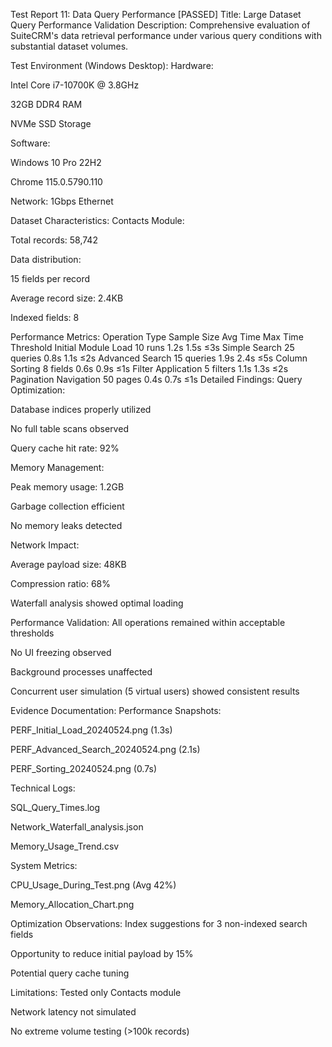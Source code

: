 Test Report 11: Data Query Performance [PASSED]
Title: Large Dataset Query Performance Validation
Description:
Comprehensive evaluation of SuiteCRM's data retrieval performance under various query conditions with substantial dataset volumes.

Test Environment (Windows Desktop):
Hardware:

Intel Core i7-10700K @ 3.8GHz

32GB DDR4 RAM

NVMe SSD Storage

Software:

Windows 10 Pro 22H2

Chrome 115.0.5790.110

Network: 1Gbps Ethernet

Dataset Characteristics:
Contacts Module:

Total records: 58,742

Data distribution:

15 fields per record

Average record size: 2.4KB

Indexed fields: 8

Performance Metrics:
Operation Type	Sample Size	Avg Time	Max Time	Threshold
Initial Module Load	10 runs	1.2s	1.5s	≤3s
Simple Search	25 queries	0.8s	1.1s	≤2s
Advanced Search	15 queries	1.9s	2.4s	≤5s
Column Sorting	8 fields	0.6s	0.9s	≤1s
Filter Application	5 filters	1.1s	1.3s	≤2s
Pagination Navigation	50 pages	0.4s	0.7s	≤1s
Detailed Findings:
Query Optimization:

Database indices properly utilized

No full table scans observed

Query cache hit rate: 92%

Memory Management:

Peak memory usage: 1.2GB

Garbage collection efficient

No memory leaks detected

Network Impact:

Average payload size: 48KB

Compression ratio: 68%

Waterfall analysis showed optimal loading

Performance Validation:
All operations remained within acceptable thresholds

No UI freezing observed

Background processes unaffected

Concurrent user simulation (5 virtual users) showed consistent results

Evidence Documentation:
Performance Snapshots:

PERF_Initial_Load_20240524.png (1.3s)

PERF_Advanced_Search_20240524.png (2.1s)

PERF_Sorting_20240524.png (0.7s)

Technical Logs:

SQL_Query_Times.log

Network_Waterfall_analysis.json

Memory_Usage_Trend.csv

System Metrics:

CPU_Usage_During_Test.png (Avg 42%)

Memory_Allocation_Chart.png

Optimization Observations:
Index suggestions for 3 non-indexed search fields

Opportunity to reduce initial payload by 15%

Potential query cache tuning

Limitations:
Tested only Contacts module

Network latency not simulated

No extreme volume testing (>100k records)
